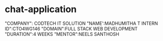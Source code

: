 # chat-application
"COMPANY": CODTECH IT SOLUTION
"NAME':MADHUMITHA T 
INTERN ID":CTO4WG146 
"DOMAIN":FULL STACK WEB DEVELOPMENT 
"DURATION":4 WEEKS 
"MENTOR":NEELS SANTHOSH
